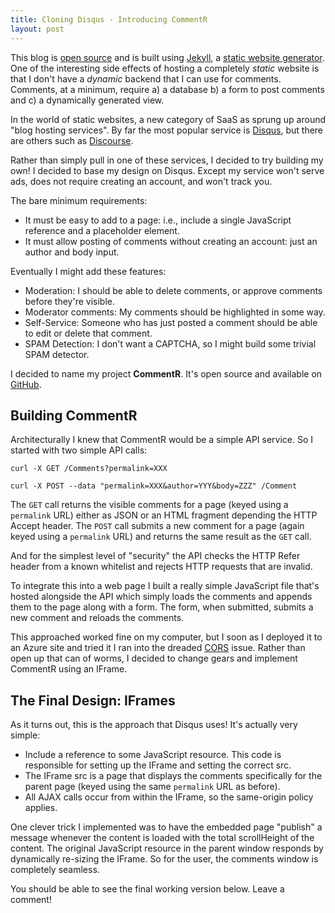 ```yaml
---
title: Cloning Disqus - Introducing CommentR
layout: post
---
```


This blog is [open source](https://github.com/jdaigle/jdaigle.github.io) and is built using [Jekyll](http://jekyllrb.com/), a [static website generator](https://staticsitegenerators.net/). One of the interesting side effects of hosting a completely *static* website is that I don't have a *dynamic* backend that I can use for comments. Comments, at a minimum, require a) a database b) a form to post comments and c) a dynamically generated view.

In the world of static websites, a new category of SaaS as sprung up around "blog hosting services". By far the most popular service is [Disqus](https://disqus.com/), but there are others such as [Discourse](https://www.discourse.org/).

Rather than simply pull in one of these services, I decided to try building my own! I decided to base my design on Disqus. Except my service won't serve ads, does not require creating an account, and won't track you.

The bare minimum requirements:

* It must be easy to add to a page: i.e., include a single JavaScript reference and a placeholder element.
* It must allow posting of comments without creating an account: just an author and body input.

Eventually I might add these features:

* Moderation: I should be able to delete comments, or approve comments before they're visible.
* Moderator comments: My comments should be highlighted in some way.
* Self-Service: Someone who has just posted a comment should be able to edit or delete that comment.
* SPAM Detection: I don't want a CAPTCHA, so I might build some trivial SPAM detector.

I decided to name my project **CommentR**. It's open source and available on [GitHub](https://github.com/jdaigle/CommentR).

## Building CommentR

Architecturally I knew that CommentR would be a simple API service. So I started with two simple API calls:

    curl -X GET /Comments?permalink=XXX
    
    curl -X POST --data "permalink=XXX&author=YYY&body=ZZZ" /Comment

The `GET` call returns the visible comments for a page (keyed using a `permalink` URL) either as JSON or an HTML fragment depending the HTTP Accept header. The `POST` call submits a new comment for a page (again keyed using a `permalink` URL) and returns the same result as the `GET` call.

And for the simplest level of "security" the API checks the HTTP Refer header from a known whitelist and rejects HTTP requests that are invalid.

To integrate this into a web page I built a really simple JavaScript file that's hosted alongside the API which simply loads the comments and appends them to the page along with a form. The form, when submitted, submits a new comment and reloads the comments.

This approached worked fine on my computer, but I soon as I deployed it to an Azure site and tried it I ran into the dreaded [CORS](https://en.wikipedia.org/wiki/Cross-origin_resource_sharing) issue. Rather than open up that can of worms, I decided to change gears and implement CommentR using an IFrame.

## The Final Design: IFrames

As it turns out, this is the approach that Disqus uses! It's actually very simple:

* Include a reference to some JavaScript resource. This code is responsible for setting up the IFrame and setting the correct src.
* The IFrame src is a page that displays the comments specifically for the parent page (keyed using the same `permalink` URL as before).
* All AJAX calls occur from within the IFrame, so the same-origin policy applies.

One clever trick I implemented was to have the embedded page "publish" a message whenever the content is loaded with the total scrollHeight of the content. The original JavaScript resource in the parent window responds by dynamically re-sizing the IFrame. So for the user, the comments window is completely seamless.

You should be able to see the final working version below. Leave a comment!
